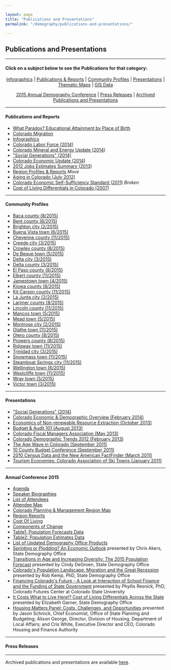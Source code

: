 ```yaml
---

layout: page
title: "Publications and Presentations"
permalink: "/demography/publications-and-presentations/"

---
```


## Publications and Presentations

- - -

#### Click on a subject below to see the Publications for that category:


<div style="text-align: center;" markdown="1">

[Infographics](/demography/infographics#infographics) \| [Publications & Reports](#publications-and-reports) \| [Community Profiles](#community-profiles) \| [Presentations](#presentations) \| [Thematic Maps](/gis/thematic-maps#thematic-maps) \| [GIS Data](/gis/gis-data#gis-data)

[2015 Annual Demography Conference](#annual-conference-2015) \| [Press Releases](#press-releases) \| [Archived Publications and Presentations](/demography/archived-publications-and-presentations#archived-publications-and-presentations)

</div>



- - -

#### Publications and Reports

- [What Paradox? Educational Attainment by Place of Birth](https://drive.google.com/open?id=0B2oqdPZKJqK7RDloZG45V2JmNmc)
- [Colorado Migration](https://drive.google.com/open?id=0B2oqdPZKJqK7TVRiYlI5RnR0Tms)
- [Infographics](/demography/infographics#infographics)
- [Colorado Labor Force (2014)](https://drive.google.com/open?id=0B2oqdPZKJqK7T3FqeGdUZDhUOGM)
- [Colorado Mineral and Energy Update (2014)](https://drive.google.com/open?id=0B2oqdPZKJqK7UWNjU1ZuVnVEUmc)
- [\"Social Generations\" (2014)](https://drive.google.com/open?id=0B2oqdPZKJqK7dU9uVzdzaE84c0k)
- [Colorado Economic Update (2014)](https://drive.google.com/open?id=0B2oqdPZKJqK7X2ttZkplOTRRczQ)
- [2012 Jobs Estimates Summary  (2013)](https://drive.google.com/open?id=0B2oqdPZKJqK7MEVncWlCVmNEVE0)
- [Region Profiles & Reports](http://dola.colorado.gov/dlg/demog/region_profiles.html) *Move*
- [Aging in Colorado (July 2012)](https://drive.google.com/open?id=0B2oqdPZKJqK7NnhnQnVhWHdJV1E)
- [Colorado Economic Self-Sufficiency Standard (2011)](https://www.colorado.gov/pacific/colorado-economic-self-sufficiency-standard-2011) *Broken*
- [Cost of Living Differentials in Colorado (2007)](https://drive.google.com/open?id=0B2oqdPZKJqK7NE1XNDVrN2tBelE)


- - -
 
#### Community Profiles

- [Baca county (8/2015)](https://drive.google.com/open?id=0B-vz6H4k4SESczA5eEd6MVpCWFk)
- [Bent county (8/2015)](https://drive.google.com/open?id=0B-vz6H4k4SESQk5vb2xkRDFKblU)
- [Brighton city (2/2015)](https://drive.google.com/open?id=0B2oqdPZKJqK7UG1iQW10Y3hnQm8)
- [Buena Vista town (6/2015)](https://drive.google.com/open?id=0B-vz6H4k4SESaFRTanpiYnBJalU)
- [Cheyenne county (11/2015)](https://drive.google.com/open?id=0B-vz6H4k4SESaWpUWFNKTDM2czg&authuser=0)
- [Creede city (3/2015)](https://drive.google.com/open?id=0B2oqdPZKJqK7b1JPNDBWdExmSUE)
- [Crowley county (8/2015)](https://drive.google.com/open?id=0B-vz6H4k4SESRXhnWVFKQ3R1Qmc)
- [De Beque town (5/2015)](https://drive.google.com/open?id=0B2oqdPZKJqK7N2ZYUjU5emozWVE)
- [Delta city (3/2015)](https://drive.google.com/open?id=0B2oqdPZKJqK7RVFWU2R3ckItWTQ)
- [Delta county (3/2015)](https://drive.google.com/open?id=0B2oqdPZKJqK7bERzclp4NW8yVGc)
- [El Paso county (8/2015)](https://drive.google.com/open?id=0B-vz6H4k4SESX2FLdU52OERleG8)
- [Elbert county (11/2015)](https://drive.google.com/open?id=0B-vz6H4k4SESOG9SVEtaNkE0S0k&authuser=0)
- [Jamestown town (4/2015)](https://drive.google.com/open?id=0B2oqdPZKJqK7WWRBM3JFYTN1dG8)
- [Kiowa county (8/2015)](https://drive.google.com/open?id=0B-vz6H4k4SESSjFWZ0Q0VHAzOUk)
- [Kit Carson county (11/2015)](https://drive.google.com/open?id=0B-vz6H4k4SESYlFJemcycnNXem8&authuser=0)
- [La Junta city (2/2015)](https://drive.google.com/open?id=0B2oqdPZKJqK7b0xOLVhQUS1WUFU)
- [Larimer county (8/2015)](https://drive.google.com/open?id=0B-vz6H4k4SESMllESU1WVUhvQmc)
- [Lincoln county (11/2015)](https://drive.google.com/open?id=0B-vz6H4k4SESUnlGN0ZaXzVPV1U&authuser=0)
- [Mancos town (5/2015)](https://drive.google.com/open?id=0B2oqdPZKJqK7M2ZIWTVYNFFld0E)
- [Mead town (5/2015)](https://drive.google.com/open?id=0B2oqdPZKJqK7Y3VkS21LQTQzOXc)
- [Montrose city (2/2015)](https://drive.google.com/open?id=0B2oqdPZKJqK7azZMdmRtMzM2VjQ)
- [Olathe town (11/2015)](https://drive.google.com/open?id=0B-vz6H4k4SESSncxaG0zaVBaVnM&authuser=0)
- [Otero county (8/2015)](https://drive.google.com/open?id=0B-vz6H4k4SESQUZSQkhJcDNhM1U)
- [Prowers county (8/2015)](https://drive.google.com/open?id=0B-vz6H4k4SESUG1jbFNKSFJTSXc)
- [Ridgway town (11/2015)](https://drive.google.com/open?id=0B-vz6H4k4SEST1VXTEE5VU5nXzQ&authuser=0)
- [Trinidad city (3/2015)](https://drive.google.com/open?id=0B2oqdPZKJqK7dHV4S2xBb1NLWGs)
- [Snowmass town (11/2015)](https://drive.google.com/open?id=0B-vz6H4k4SESYUNlZjRSYkNyWFU&authuser=0)
- [Steamboat Springs city (11/2015)](https://drive.google.com/open?id=0B-vz6H4k4SESVFFsNXExWTNhZjQ&authuser=0)
- [Wellington town (6/2015)](https://drive.google.com/open?id=0B-vz6H4k4SESWUFCclhoaGZ1aWs)
- [Westcliffe town (11/2015)](https://drive.google.com/open?id=0B-vz6H4k4SESd2NTbUxFUGxxMlU&authuser=0)
- [Wray town (5/2015)](https://drive.google.com/open?id=0B2oqdPZKJqK7T19QZUY3WEpqeTA)
- [Victor town (3/2015)](https://drive.google.com/open?id=0B-vz6H4k4SESX0J6QVZoVWRtQUU)



- - -

#### Presentations

- [\"Social Generations\" (2014)](https://drive.google.com/open?id=0B2oqdPZKJqK7bkxBeXN3TlFlNEE)
- [Colorado Economic & Demographic Overview (February 2014)](https://drive.google.com/open?id=0B2oqdPZKJqK7VnVocTdzS1ByV00)
- [Economics of Non-renewable Resource Extraction (October 2013)](https://drive.google.com/open?id=0B2oqdPZKJqK7aUNDRUZkamVpTlk)
- [Budget & Audit 101 (August 2013)](https://drive.google.com/open?id=0B2oqdPZKJqK7NVdvUldCeURyRUE)
- [Colorado Fiscal Managers Association (May 2013)](https://drive.google.com/open?id=0B2oqdPZKJqK7SW4zQVpvUGZWU2M)
- [Colorado Demographic Trends 2012 (February 2013)](https://drive.google.com/open?id=0B2oqdPZKJqK7ajJtekt1U1k3d0k)
- [The Age Wave in Colorado (September 2011)](https://drive.google.com/open?id=0B2oqdPZKJqK7SWxLUVhfUXc3VlE)
- [10 County Budget Conference (September 2011)](https://drive.google.com/open?id=0B2oqdPZKJqK7ZDRpWE5VblFQYzQ)
- [2010 Census Data and the New American FactFinder (March 2011)](https://drive.google.com/open?id=0B2oqdPZKJqK7c3F6aVk5LUlKd1U)
- [Tourism Economies: Colorado Association of Ski Towns (January 2011)](https://drive.google.com/open?id=0B2oqdPZKJqK7bHZRV3ZYZUhTcVE)


- - -

#### Annual Conference 2015

- [Agenda](https://drive.google.com/open?id=0B-vz6H4k4SESN1A3TXYwUnIyLWs&authuser=0)
- [Speaker Biographies](https://drive.google.com/open?id=0B-vz6H4k4SESa1RiVWt3ZERfYkk&authuser=0)
- [List of Attendees](https://drive.google.com/open?id=0B-vz6H4k4SESMjVnQzBBRXZkbEk&authuser=0)
- [Attendee Map](https://drive.google.com/open?id=0B-vz6H4k4SESRTZxR2UwNF9FeHc&authuser=0)
- [Colorado Planning & Management Region Map](https://storage.googleapis.com/maps-static/PlanningManagement8x11.pdf)
- [Region Reports](https://drive.google.com/open?id=0B-vz6H4k4SESeGxoQjZTYV8tN0U&authuser=0)
- [Cost Of Living](https://drive.google.com/open?id=0B-vz6H4k4SESajdRcHRjcThka3c&authuser=0)
- [Components of Change](https://drive.google.com/open?id=0B-vz6H4k4SESSmRKVkpuTGszY0E&authuser=0)
- [Table1: Population Forecasts Data](https://drive.google.com/open?id=0B-vz6H4k4SESLUMyNFFCTE5URGc&authuser=0)
- [Table2: Population Estimates Data](https://drive.google.com/open?id=0B-vz6H4k4SESM2hxWVZDZGZGajA&authuser=0)
- [List of Updated Demography Office Products](https://drive.google.com/open?id=0B-vz6H4k4SESdHJnMkJYXzFyZVk&authuser=0)
- [Sprinting or Plodding? An Economic Outlook](https://drive.google.com/open?id=0B-vz6H4k4SESLTd1Y2ZIeDNzN2M&authuser=0) presented by Chris Akers, State Demography Office
- [Transitions in Age and Increasing Diversity: The 2015 Population Forecast](https://drive.google.com/open?id=0B-vz6H4k4SESRENtSXlCd25NazA&authuser=0) presented by Cindy DeGroen, State Demography Office
- [Colorado\'s Population Landscape: Migration and the Great Recession](https://drive.google.com/open?id=0B-vz6H4k4SESaEdlS0FpcnQ0eDg&authuser=0) presented by Rob Kemp, PhD, State Demography Office
- [Financing Colorado\'s Future - A Look at Interaction of School Finance and the Funding of State Government](https://drive.google.com/open?id=0B-vz6H4k4SESWW9xeXlkcFg4SXc&authuser=0) presented by Phyllis Resnick, PhD, Colorado Futures Center at Colorado State University
- [It Costs What to Live Here!? Cost of Living Differentials Across the State](https://drive.google.com/open?id=0B-vz6H4k4SESUDJoS1ZCQmFyM0U&authuser=0) presented by Elizabeth Garner, State Demography Office
- [Housing Matters Panel: Costs, Challenges, and Opportunities](https://drive.google.com/open?id=0B-vz6H4k4SESSnpPWGFDQWoxSVU&authuser=0) presented by Jason Schrock, Chief Economist, Office of State Planning and Budgeting; Alison George, Director, Division of Housing, Department of Local Affairs; and Cris White, Executive Director and CEO, Colorado Housing and Finance Authority


- - -

#### Press Releases


- - -

Archived publications and presentations are available [here](/demography/archived-publications-and-presentations.html).